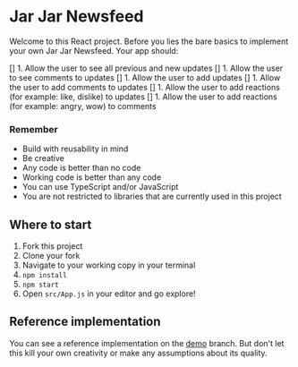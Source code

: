 # Jar Jar Newsfeed
Welcome to this React project. Before you lies the bare basics to implement your own Jar Jar Newsfeed. Your app should:

 [] 1. Allow the user to see all previous and new updates
 [] 1. Allow the user to see comments to updates
 [] 1. Allow the user to add updates
 [] 1. Allow the user to add comments to updates
 [] 1. Allow the user to add reactions (for example: like, dislike) to updates
 [] 1. Allow the user to add reactions (for example: angry, wow) to comments

 ### Remember
 - Build with reusability in mind
 - Be creative
 - Any code is better than no code
 - Working code is better than any code
 - You can use TypeScript and/or JavaScript
 - You are not restricted to libraries that are currently used in this project

 ## Where to start
 1. Fork this project
 2. Clone your fork
 3. Navigate to your working copy in your terminal
 4. `npm install`
 5. `npm start`
 6. Open `src/App.js` in your editor and go explore!

## Reference implementation
You can see a reference implementation on the [demo](https://github.com/uvdata/jarjar-newsfeed/tree/demo) branch. But
don't let this kill your own creativity or make any assumptions about its quality.
